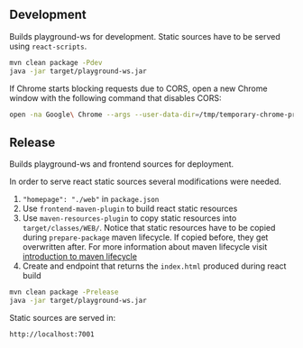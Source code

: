 ## Development
Builds playground-ws for development. Static sources have to be served using `react-scripts`. 

```bash
mvn clean package -Pdev
java -jar target/playground-ws.jar
```

If Chrome starts blocking requests due to CORS, open a new Chrome window with the following command that disables CORS:
```bash
open -na Google\ Chrome --args --user-data-dir=/tmp/temporary-chrome-profile-dir --disable-web-security
```

## Release
Builds playground-ws and frontend sources for deployment.

In order to serve react static sources several modifications were needed.
1. `"homepage": "./web"` in `package.json`
2. Use `frontend-maven-plugin` to build react static resources
3. Use `maven-resources-plugin` to copy static resources into `target/classes/WEB/`. Notice that static resources have to be copied during `prepare-package` maven lifecycle. If copied before, they get overwritten after. For more information about maven lifecycle visit [introduction to maven lifecycle](https://maven.apache.org/guides/introduction/introduction-to-the-lifecycle.html#Plugins)
4. Create and endpoint that returns the `index.html` produced during react build

```bash
mvn clean package -Prelease
java -jar target/playground-ws.jar
```

Static sources are served in:
```
http://localhost:7001
```